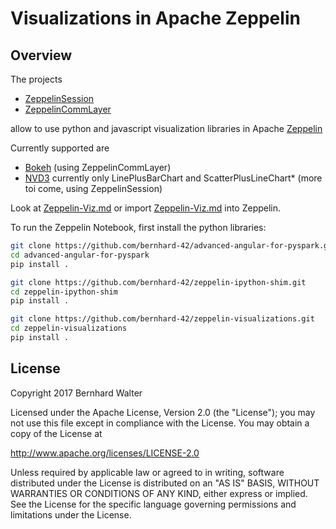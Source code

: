 # Visualizations in Apache Zeppelin

## Overview

The projects

- [ZeppelinSession](https://github.com/bernhard-42/advanced-angular-for-pyspark)
- [ZeppelinCommLayer](https://github.com/bernhard-42/zeppelin-ipython-shim)

allow to use python and javascript visualization libraries in Apache [Zeppelin](https://zeppelin.apache.org/)

Currently supported are

- [Bokeh](http://bokeh.pydata.org) (using ZeppelinCommLayer)
- [NVD3](http://nvd3.org/) currently only LinePlusBarChart and ScatterPlusLineChart* (more toi come, using ZeppelinSession)


Look at [Zeppelin-Viz.md](notebooks/Zeppelin-Viz.md) or import [Zeppelin-Viz.md](notebooks/Zeppelin-Viz.md) into Zeppelin.

To run the Zeppelin Notebook, first install the python libraries:

```bash
git clone https://github.com/bernhard-42/advanced-angular-for-pyspark.git
cd advanced-angular-for-pyspark
pip install .

git clone https://github.com/bernhard-42/zeppelin-ipython-shim.git
cd zeppelin-ipython-shim
pip install .

git clone https://github.com/bernhard-42/zeppelin-visualizations.git
cd zeppelin-visualizations
pip install .
```


## License

Copyright 2017 Bernhard Walter

Licensed under the Apache License, Version 2.0 (the "License");
you may not use this file except in compliance with the License.
You may obtain a copy of the License at

   http://www.apache.org/licenses/LICENSE-2.0

Unless required by applicable law or agreed to in writing, software
distributed under the License is distributed on an "AS IS" BASIS,
WITHOUT WARRANTIES OR CONDITIONS OF ANY KIND, either express or implied.
See the License for the specific language governing permissions and
limitations under the License.